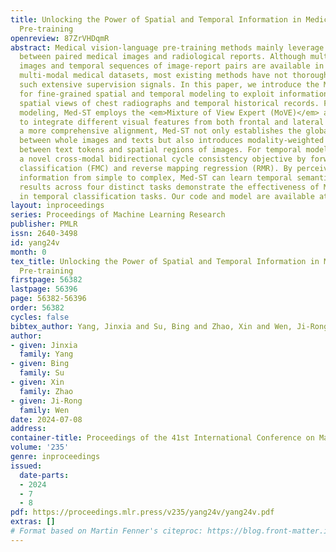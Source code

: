 ```yaml
---
title: Unlocking the Power of Spatial and Temporal Information in Medical Multimodal
  Pre-training
openreview: 87ZrVHDqmR
abstract: Medical vision-language pre-training methods mainly leverage the correspondence
  between paired medical images and radiological reports. Although multi-view spatial
  images and temporal sequences of image-report pairs are available in off-the-shelf
  multi-modal medical datasets, most existing methods have not thoroughly tapped into
  such extensive supervision signals. In this paper, we introduce the Med-ST framework
  for fine-grained spatial and temporal modeling to exploit information from multiple
  spatial views of chest radiographs and temporal historical records. For spatial
  modeling, Med-ST employs the <em>Mixture of View Expert (MoVE)</em> architecture
  to integrate different visual features from both frontal and lateral views. To achieve
  a more comprehensive alignment, Med-ST not only establishes the global alignment
  between whole images and texts but also introduces modality-weighted local alignment
  between text tokens and spatial regions of images. For temporal modeling, we propose
  a novel cross-modal bidirectional cycle consistency objective by forward mapping
  classification (FMC) and reverse mapping regression (RMR). By perceiving temporal
  information from simple to complex, Med-ST can learn temporal semantics. Experimental
  results across four distinct tasks demonstrate the effectiveness of Med-ST, especially
  in temporal classification tasks. Our code and model are available at https://github.com/SVT-Yang/MedST.
layout: inproceedings
series: Proceedings of Machine Learning Research
publisher: PMLR
issn: 2640-3498
id: yang24v
month: 0
tex_title: Unlocking the Power of Spatial and Temporal Information in Medical Multimodal
  Pre-training
firstpage: 56382
lastpage: 56396
page: 56382-56396
order: 56382
cycles: false
bibtex_author: Yang, Jinxia and Su, Bing and Zhao, Xin and Wen, Ji-Rong
author:
- given: Jinxia
  family: Yang
- given: Bing
  family: Su
- given: Xin
  family: Zhao
- given: Ji-Rong
  family: Wen
date: 2024-07-08
address:
container-title: Proceedings of the 41st International Conference on Machine Learning
volume: '235'
genre: inproceedings
issued:
  date-parts:
  - 2024
  - 7
  - 8
pdf: https://proceedings.mlr.press/v235/yang24v/yang24v.pdf
extras: []
# Format based on Martin Fenner's citeproc: https://blog.front-matter.io/posts/citeproc-yaml-for-bibliographies/
---
```

